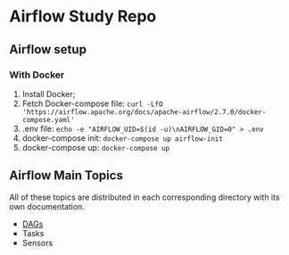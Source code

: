 <h1>Airflow Study Repo</h1>

<h2>Airflow setup</h2>
<h3>With Docker</h3>
<ol>
<li>Install Docker;</li>
<li>Fetch Docker-compose file: <code>curl -LfO 'https://airflow.apache.org/docs/apache-airflow/2.7.0/docker-compose.yaml'</code></li>
<li>.env file: <code>echo -e "AIRFLOW_UID=$(id -u)\nAIRFLOW_GID=0" > .env</code></li>
<li>docker-compose init: <code>docker-compose up airflow-init</code></li>
<li>docker-compose up: <code>docker-compose up</code></li>
</ol>
<h2>Airflow Main Topics</h2>
<p>All of these topics are distributed in each corresponding directory with its own documentation.</p>
<ul type="square">
<li><a href="./airflow-dags/dags.md">DAGs</a></li>
<li>Tasks</li>
<li>Sensors</li>
</ul>
